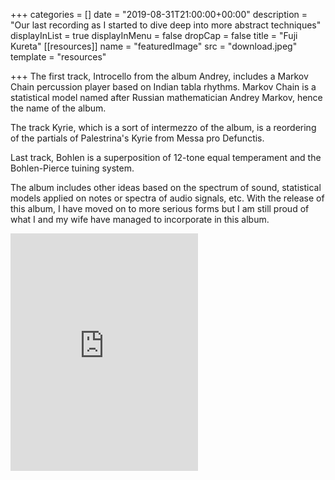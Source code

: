 +++
categories = []
date = "2019-08-31T21:00:00+00:00"
description = "Our last recording as I started to dive deep into more abstract techniques"
displayInList = true
displayInMenu = false
dropCap = false
title = "Fuji Kureta"
[[resources]]
name = "featuredImage"
src = "download.jpeg"
template = "resources"

+++
The first track, Introcello from the album Andrey, includes a Markov Chain percussion player based on Indian tabla rhythms. Markov Chain is a statistical model named after Russian mathematician Andrey Markov, hence the name of the album.

The track Kyrie, which is a sort of intermezzo of the album, is a reordering of the partials of Palestrina's Kyrie from Messa pro Defunctis.

Last track, Bohlen is a superposition of 12-tone equal temperament and the Bohlen-Pierce tuining system.

The album includes other ideas based on the spectrum of sound, statistical models applied on notes or spectra of audio signals, etc. With the release of this album, I have moved on to more serious forms but I am still proud of what I and my wife have managed to incorporate in this album.

<iframe src="https://open.spotify.com/embed/album/5wODFl2JX9YuzzVEVaSgAD" width="300" height="380" frameborder="0" allowtransparency="true" allow="encrypted-media"></iframe>
